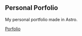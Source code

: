 ## Personal Porfolio 

My personal portfolio made in Astro. 

[Porfolio](https://portfolio-dev-bice-chi.vercel.app/)